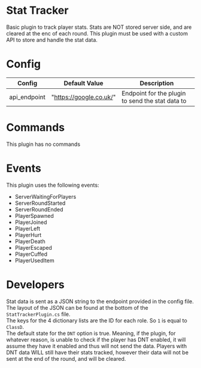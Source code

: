 # Stat Tracker
Basic plugin to track player stats.
Stats are NOT stored server side, and are cleared at the enc of each round. This plugin must be used with a custom API to store and handle the stat data.

# Config
| Config  | Default Value | Description |
| ------------- | ------------- | ------------- |
| api_endpoint  | "https://google.co.uk/" | Endpoint for the plugin to send the stat data to |

# Commands
This plugin has no commands

# Events
This plugin uses the following events:
 - ServerWaitingForPlayers
 - ServerRoundStarted
 - ServerRoundEnded
 - PlayerSpawned
 - PlayerJoined
 - PlayerLeft
 - PlayerHurt
 - PlayerDeath
 - PlayerEscaped
 - PlayerCuffed
 - PlayerUsedItem

# Developers
Stat data is sent as a JSON string to the endpoint provided in the config file. The layout of the JSON can be found at the bottom of the `StatTrackerPlugin.cs` file.
<br>The keys for the 4 dictionary lists are the ID for each role. So `1` is equal to `ClassD`.
<br>The default state for the `DNT` option is true. Meaning, if the plugin, for whatever reason, is unable to check if the player has DNT enabled, it will assume they have it enabled and thus will not send the data. Players with DNT data WILL still have their stats tracked, however their data will not be sent at the end of the round, and will be cleared.
